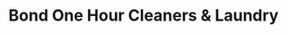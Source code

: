 ---
title: "Bond One Hour Cleaners & Laundry"
url: /arlington/bond-one-hour-cleaners-and-laundry/
shop: laundry
---